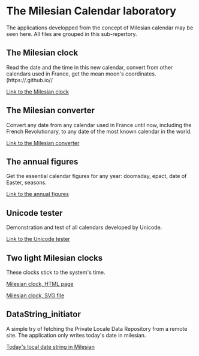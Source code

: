 # The Milesian Calendar laboratory
The applications developped from the concept of Milesian calendar may be seen here. All files are grouped in this sub-repertory.
## The Milesian clock
Read the date and the time in this new calendar, convert from other calendars used in France, get the mean moon's coordinates.(https://<user>.github.io/<repository>/

[Link to the Milesian clock](https://Louis-Aime.github.io/Milesian-calendar/MilesianClock.html)

## The Milesian converter
Convert any date from any calendar used in France until now, including the French Revolutionary, to any date of the most known calendar in the world.

[Link to the Milesian converter](https://Louis-Aime.github.io/Milesian-calendar/Converter.html)

## The annual figures
Get the essential calendar figures for any year: doomsday, epact, date of Easter, seasons. 

[Link to the annual figures](https://Louis-Aime.github.io/Milesian-calendar/YearSignatureDisplay.html)

## Unicode tester
Demonstration and test of all calendars developed by Unicode.

[Link to the Unicode tester](https://Louis-Aime.github.io/Milesian-calendar/UnicodeTester.html)

## Two light Milesian clocks

These clocks stick to the system's time.

[Milesian clock, HTML page](https://Louis-Aime.github.io/Milesian-calendar/LightMilesianClock.html)

[Milesian clock, SVG file](https://Louis-Aime.github.io/Milesian-calendar/LightMilesianClock.svg)

## DataString_initiator

A simple try of fetching the Private Locale Data Repository from a remote site. The application only writes today's date in milesian.

[Today's local date string in Milesian](https://Louis-Aime.github.io/Milesian-calendar/DateString_initiator.html)
